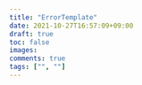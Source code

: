 ```yaml
---
title: "ErrorTemplate"
date: 2021-10-27T16:57:09+09:00
draft: true
toc: false
images:
comments: true
tags: ["", ""]
---
```


<!----------------------- ↓記事設計↓ ----------------------->


  <!-- 伝えたいこと -->

  <!-- ①掛け合わせ3つの狙うキーワード -->
  
  <!-- ②読者像・読者の理解レベル -->
    
  <!-- ③読者の悩み -->

  <!-- ④悩みが解決する条件 -->

  <!-- ⑤悩みの解決策 -->

  <!-- ⑥記事を読むメリット -->

  <!-- ⑦記事の信頼性 -->


<!----------------------- ↑記事設計↑ ----------------------->


<!----------------------- ↓記事内容↓ ----------------------->

 <!-- エラーがでる直前までしていたこと -->

 <!-- エラー本文 -->

 <!-- エラー文軽く翻訳 -->

 <!-- エラー文要約 -->

 <!-- 解決策 -->

 <!-- なぜエラーが起きたのか -->

 <!-- 参照URL -->

<!----------------------- ↑記事内容↑ ----------------------->